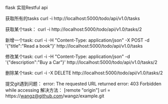flask 实现Restful api

获取所有的tasks
curl -i http://localhost:5000/todo/api/v1.0/tasks

获取某个task：
curl -i http://localhost:5000/todo/api/v1.0/tasks/2

新增一个task:
curl -i -H "Content-Type: application/json" -X POST -d '{"title":"Read a book"}' http://localhost:5000/todo/api/v1.0/tasks

修改某个task:
curl -i -H "Content-Type: application/json"  -d '{"description":"Buy a Car"}' http://localhost:5000/todo/api/v1.0/tasks/2

删除某个task:
curl -i -X DELETE  http://localhost:5000/todo/api/v1.0/tasks/2

提交git遇到问题：
error: The requested URL returned error: 403 Forbidden while accessing
解决方法：
[remote "origin"]
    url = https://wangz@github.com/wangz/example.git 
